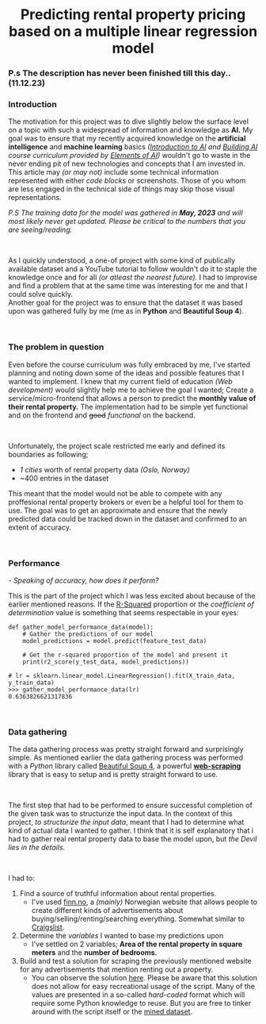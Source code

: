 <div align="center">
<h1>Predicting rental property pricing based on a multiple linear regression model</h1>
</div>

### P.s The description has never been finished till this day.. (11.12.23)

### Introduction

The motivation for this project was to dive slightly below the surface level on a topic with such a widespread of information and knowledge as **AI.** My goal was to ensure that my recently acquired knowledge on the **artificial intelligence** and **machine learning** basics _([Introduction to AI](https://course.elementsofai.com/) and [Building AI](https://buildingai.elementsofai.com/) course curriculum provided by [Elements of AI](https://www.elementsofai.com/))_ wouldn't go to waste in the never ending pit of new technologies and concepts that I am invested in. This article may _(or may not)_ include some technical information represented with either _code blocks_ or screenshots. Those of you whom are less engaged in the technical side of things may skip those visual representations.

_P.S The training data for the model was gathered in **May, 2023** and will most likely never get updated. Please be critical to the numbers that you are seeing/reading._

<br />

As I quickly understood, a one-of project with some kind of publically available dataset and a YouTube tutorial to follow wouldn't do it to staple the knowledge once and for all _(or atleast the nearest future)._ I had to improvise and find a problem that at the same time was interesting for me and that I could solve quickly.
<br />
Another goal for the project was to ensure that the dataset it was based upon was gathered fully by me (me as in **Python** and **Beautiful Soup 4**).

<br />

### The problem in question

Even before the course curriculum was fully embraced by me, I've started planning and noting down some of the ideas and possible features that I wanted to implement. I knew that my current field of education _(Web development)_ would slightly help me to achieve the goal I wanted; Create a service/micro-frontend that allows a person to predict the **monthly value of their rental property.** The implementation had to be simple yet functional and on the frontend and ~~good~~ _functional_ on the backend.

<br />

Unfortunately, the project scale restricted me early and defined its boundaries as following; <br/>

- _1 cities_ worth of rental property data _(Oslo, Norway)_
- ~400 entries in the dataset

This meant that the model would not be able to compete with any proffesional rental property brokers or even be a helpful tool for them to use. The goal was to get an approximate and ensure that the newly predicted data could be tracked down in the dataset and confirmed to an extent of accuracy.

<br />

### Performance

\- _Speaking of accuracy, how does it perform?_
<br />

This is the part of the project which I was less excited about because of the earlier mentioned reasons. If the [R-Squared](https://en.wikipedia.org/wiki/Coefficient_of_determination) proportion or the _coefficient of determination_ value is something that seems respectable in your eyes:

```py3
def gather_model_performance_data(model):
    # Gather the predictions of our model
    model_predictions = model.predict(feature_test_data)

    # Get the r-squared proportion of the model and present it
    print(r2_score(y_test_data, model_predictions))
```

```py3
# lr = sklearn.linear_model.LinearRegression().fit(X_train_data, y_train_data)
>>> gather_model_performance_data(lr)
0.6363826621317836
```

<br />

### Data gathering

The data gathering process was pretty straight forward and surprisingly simple. As mentioned earlier the data gathering process was performed with a _Python_ library called [Beautiful Soup 4](https://www.crummy.com/software/BeautifulSoup/bs4/doc/), a powerful **[web-scraping](https://en.wikipedia.org/wiki/Web_scraping)** library that is easy to setup and is pretty straight forward to use.

<br />

The first step that had to be performed to ensure successful completion of the given task was to structurize the input data. In the context of this project, _to structurize the input data_, meant that I had to determine what kind of actual data I wanted to gather. I think that it is self explanatory that i had to gather real rental property data to base the model upon, but _the Devil lies in the details._

<br />

I had to:

1. Find a source of truthful information about rental properties.
   - I've used [finn.no](https://finn.no/), a _(mainly)_ Norwegian website that allows people to create different kinds of advertisements about buying/selling/renting/searching everything. Somewhat similar to [Craigslist](https://craigslist.org/).
2. Determine the _variables_ I wanted to base my predictions upon
   - I've settled on 2 variables; **Area of the rental property in square meters** and the **number of bedrooms**.
3. Build and test a solution for scraping the previously mentioned website for any advertisements that mention renting out a property.
   - You can observe the solution [here](/assets/data/data_gathering.py). Please be aware that this solution does not allow for easy recreational usage of the script. Many of the values are presented in a so-called _hard-coded_ format which will require some Python knowledge to reuse. But you are free to tinker around with the script itself or the [mined dataset](/assets/data/rentals.csv).
